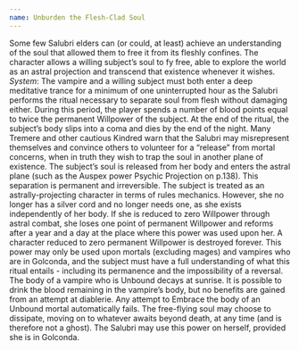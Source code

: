 ```yaml
---
name: Unburden the Flesh-Clad Soul
---
```


Some few Salubri elders can (or could, at least) achieve an understanding of the soul that allowed them to free it from its fleshly confines. The character allows a willing subject’s soul to fy free, able to explore the world as an astral projection and transcend that existence whenever it wishes.
_System_: The vampire and a willing subject must both enter a deep meditative trance for a minimum of one uninterrupted hour as the Salubri performs the ritual necessary to separate soul from flesh without damaging either. During this period, the player spends a number of blood points equal to twice the permanent Willpower of the subject. At the end of the ritual, the subject’s body slips into a coma and dies by the end of the night. Many Tremere and other cautious Kindred warn that the Salubri may misrepresent themselves and convince others to volunteer for a “release” from mortal concerns, when in truth they wish to trap the soul in another plane of existence. The subject’s soul is released from her body and enters the astral plane (such as the Auspex power Psychic Projection on p.138). This separation is permanent and irreversible. The subject is treated as an astrally-projecting character in terms of rules mechanics. However, she no longer has a silver cord and no longer needs one, as she exists independently of her body. If she is reduced to zero Willpower through astral combat, she loses one point of permanent Willpower and reforms after a year and a day at the place where this power was used upon her. A character reduced to zero permanent Willpower is destroyed forever. This power may only be used upon mortals (excluding mages) and vampires who are in Golconda, and the subject must have a full understanding of what this ritual entails - including its permanence and the impossibility of a reversal. The body of a vampire who is Unbound decays at sunrise. It is possible to drink the blood remaining in the vampire’s body, but no benefits are gained from an attempt at diablerie. Any attempt to Embrace the body of an Unbound mortal automatically fails. The free-flying soul may choose to dissipate, moving on to whatever awaits beyond death, at any time (and is therefore not a ghost). The Salubri may use this power on herself, provided she is in Golconda.